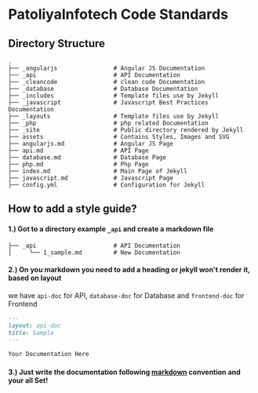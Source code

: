 # PatoliyaInfotech Code Standards


## Directory Structure
```
.
├── _angularjs                # Angular JS Documentation
├── _api                      # API Documentation
├── _cleancode                # clean code Documentation
├── _database                 # Database Documentation
├── _includes                 # Template files use by Jekyll
├── _javascript               # Javascript Best Practices Documentation
├── _layouts                  # Template files use by Jekyll
├── _php                      # php related Documentation
├── _site                     # Public directory rendered by Jekyll
├── assets                    # Contains Styles, Images and SVG
├── angularjs.md              # Angular JS Page
├── api.md                    # API Page
├── database.md               # Database Page
├── php.md                    # Php Page
├── index.md                  # Main Page of Jekyll
├── javascript.md             # Javascript Page
├── config.yml                # Configuration for Jekyll
```

## How to add a style guide?

#### 1.) Got to a directory example `_api` and create a markdown file
```
├── _api                      # API Documentation
│     └── 1_sample.md         # New Documentation
```

#### 2.) On you markdown you need to add a heading or jekyll won't render it, based on layout
we have `api-doc` for API, `database-doc` for Database and `frontend-doc` for Frontend

```markdown
---
layout: api-doc
title: Sample
---

Your Documentation Here

```

#### 3.) Just write the documentation following [markdown](http://assemble.io/docs/Cheatsheet-Markdown.html) convention and your all Set!
